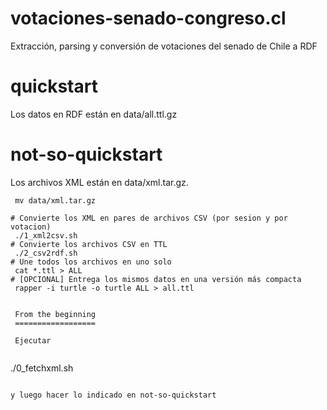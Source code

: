 votaciones-senado-congreso.cl
=============================

Extracción, parsing y conversión de votaciones del senado de Chile a RDF


quickstart
==========

Los datos en RDF están en data/all.ttl.gz

not-so-quickstart
=================

Los archivos XML están en data/xml.tar.gz.

```
 mv data/xml.tar.gz

# Convierte los XML en pares de archivos CSV (por sesion y por votacion)
 ./1_xml2csv.sh 
# Convierte los archivos CSV en TTL
 ./2_csv2rdf.sh
# Une todos los archivos en uno solo
 cat *.ttl > ALL
# [OPCIONAL] Entrega los mismos datos en una versión más compacta
 rapper -i turtle -o turtle ALL > all.ttl
 
 
 From the beginning
 ==================
 
 Ejecutar
 
```
  ./0_fetchxml.sh
```

y luego hacer lo indicado en not-so-quickstart

